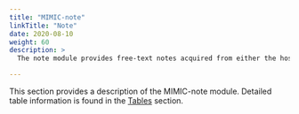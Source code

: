 ```yaml
---
title: "MIMIC-note"
linkTitle: "Note"
date: 2020-08-10
weight: 60
description: >
  The note module provides free-text notes acquired from either the hospital wide electronic health record or the ICU information system.

---
```


This section provides a description of the MIMIC-note module. Detailed table information is found in the [Tables](/iv/datasets) section. 